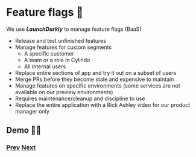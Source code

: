 # Feature flags 🚩

We use **_LaunchDarkly_** to manage feature flags (BaaS)

- Release and test unfinished features
- Manage features for custom segments
  - A specific customer
  - A team or a role in Cylindo
  - All internal users
- Replace entire sections of app and try it out on a subset of users
- Merge PRs before they become stale and expensive to maintain
- Manage features on specific environments (some services are not available on our preview environments)
- Requires maintenance/cleanup and discipline to use
- Replace the entire application with a Rick Ashley video for our product manager only

## Demo 👨‍💻

### [Prev](./07.md) [Next](./09.md)

